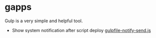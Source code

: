 # gapps

Gulp is a very simple and helpful tool.

* Show system notification after script deploy [gulpfile-notify-send.js](./gulpfile-notify-send.js)